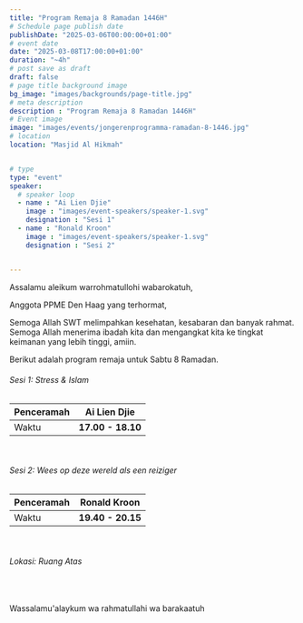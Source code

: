 ```yaml
---
title: "Program Remaja 8 Ramadan 1446H"
# Schedule page publish date
publishDate: "2025-03-06T00:00:00+01:00"
# event date
date: "2025-03-08T17:00:00+01:00"
duration: "~4h"
# post save as draft
draft: false
# page title background image
bg_image: "images/backgrounds/page-title.jpg"
# meta description
description : "Program Remaja 8 Ramadan 1446H"
# Event image
image: "images/events/jongerenprogramma-ramadan-8-1446.jpg"
# location
location: "Masjid Al Hikmah"


# type
type: "event"
speaker:
  # speaker loop
  - name : "Ai Lien Djie"
    image : "images/event-speakers/speaker-1.svg"
    designation : "Sesi 1"
  - name : "Ronald Kroon"
    image : "images/event-speakers/speaker-1.svg"
    designation : "Sesi 2"


---
```


Assalamu aleikum warrohmatullohi wabarokatuh,

Anggota PPME Den Haag yang terhormat,


Semoga Allah SWT melimpahkan kesehatan, kesabaran dan banyak rahmat. Semoga Allah menerima ibadah kita dan mengangkat kita ke tingkat keimanan yang lebih tinggi, amiin.


Berikut adalah program remaja untuk Sabtu 8 Ramadan.


<h6 class="alert alert-primary">
  Sesi 1: Stress & Islam
</h6>


|Penceramah | **Ai Lien Djie**|
|-----|--------------|
|Waktu| **17.00 - 18.10**|

<br/>
<h6 class="alert alert-primary">
  Sesi 2: Wees op deze wereld als een reiziger
</h6>


|Penceramah | **Ronald Kroon**|
|-----|--------------|
|Waktu| **19.40 - 20.15**|

<br/>

<h6 class="alert alert-success">
 Lokasi: Ruang Atas
</h6>

<br/><br/>
Wassalamu'alaykum wa rahmatullahi wa barakaatuh
